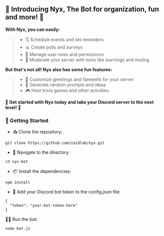 ## 🌌 Introducing Nyx, The Bot for organization, fun and more! 🌌

**With Nyx, you can easily:**

> * 🗓️ Schedule events and set reminders
> * 📊 Create polls and surveys
> * 👑 Manage user roles and permissions
> * 🚨 Moderate your server with tools like warnings and muting

**But that's not all! Nyx also has some fun features:**

> * 💬 Customize greetings and farewells for your server
> * 🎲 Generate random prompts and ideas
> * 🎮 Host trivia games and other activities

**🚀 Get started with Nyx today and take your Discord server to the next level! 🚀**

### 🚀 Getting Started

* 📥 Clone the repository:
```
git clone https://github.com/zaidlab/nyx.git
```
* 📂 Navigate to the directory:
```
cd nyx-bot
```
* 📦 Install the dependencies:
```
npm install
```
* 🔑 Add your Discord bot token to the config.json file:
```
{
  "token": "your-bot-token-here"
}
```
🏃‍♂️ Run the bot:
```
node bot.js
```
